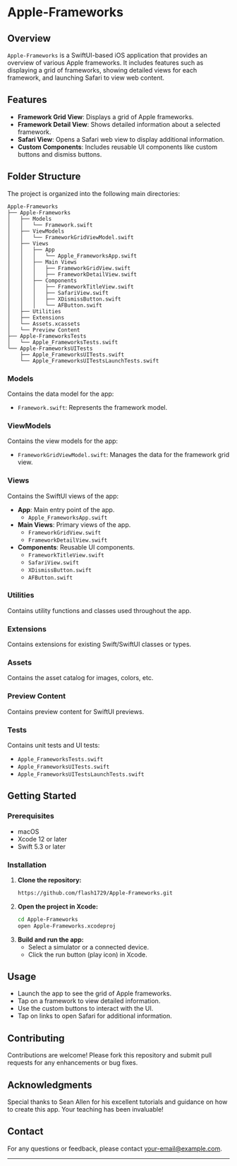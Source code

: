 
# Apple-Frameworks

## Overview
`Apple-Frameworks` is a SwiftUI-based iOS application that provides an overview of various Apple frameworks. It includes features such as displaying a grid of frameworks, showing detailed views for each framework, and launching Safari to view web content.

## Features
- **Framework Grid View**: Displays a grid of Apple frameworks.
- **Framework Detail View**: Shows detailed information about a selected framework.
- **Safari View**: Opens a Safari web view to display additional information.
- **Custom Components**: Includes reusable UI components like custom buttons and dismiss buttons.

## Folder Structure
The project is organized into the following main directories:

```
Apple-Frameworks
├── Apple-Frameworks
│   ├── Models
│   │   └── Framework.swift
│   ├── ViewModels
│   │   └── FrameworkGridViewModel.swift
│   ├── Views
│   │   ├── App
│   │   │   └── Apple_FrameworksApp.swift
│   │   ├── Main Views
│   │   │   ├── FrameworkGridView.swift
│   │   │   ├── FrameworkDetailView.swift
│   │   ├── Components
│   │   │   ├── FrameworkTitleView.swift
│   │   │   ├── SafariView.swift
│   │   │   ├── XDismissButton.swift
│   │   │   └── AFButton.swift
│   ├── Utilities
│   ├── Extensions
│   └── Assets.xcassets
│   └── Preview Content
├── Apple-FrameworksTests
│   └── Apple_FrameworksTests.swift
└── Apple-FrameworksUITests
    ├── Apple_FrameworksUITests.swift
    └── Apple_FrameworksUITestsLaunchTests.swift
```

### Models
Contains the data model for the app:
- `Framework.swift`: Represents the framework model.

### ViewModels
Contains the view models for the app:
- `FrameworkGridViewModel.swift`: Manages the data for the framework grid view.

### Views
Contains the SwiftUI views of the app:
- **App**: Main entry point of the app.
  - `Apple_FrameworksApp.swift`
- **Main Views**: Primary views of the app.
  - `FrameworkGridView.swift`
  - `FrameworkDetailView.swift`
- **Components**: Reusable UI components.
  - `FrameworkTitleView.swift`
  - `SafariView.swift`
  - `XDismissButton.swift`
  - `AFButton.swift`

### Utilities
Contains utility functions and classes used throughout the app.

### Extensions
Contains extensions for existing Swift/SwiftUI classes or types.

### Assets
Contains the asset catalog for images, colors, etc.

### Preview Content
Contains preview content for SwiftUI previews.

### Tests
Contains unit tests and UI tests:
- `Apple_FrameworksTests.swift`
- `Apple_FrameworksUITests.swift`
- `Apple_FrameworksUITestsLaunchTests.swift`

## Getting Started

### Prerequisites
- macOS
- Xcode 12 or later
- Swift 5.3 or later

### Installation
1. **Clone the repository:**
    ```sh
    https://github.com/flash1729/Apple-Frameworks.git
    ```
2. **Open the project in Xcode:**
    ```sh
    cd Apple-Frameworks
    open Apple-Frameworks.xcodeproj
    ```
3. **Build and run the app:**
    - Select a simulator or a connected device.
    - Click the run button (play icon) in Xcode.

## Usage
- Launch the app to see the grid of Apple frameworks.
- Tap on a framework to view detailed information.
- Use the custom buttons to interact with the UI.
- Tap on links to open Safari for additional information.

## Contributing
Contributions are welcome! Please fork this repository and submit pull requests for any enhancements or bug fixes.

## Acknowledgments

Special thanks to Sean Allen for his excellent tutorials and guidance on how to create this app. Your teaching has been invaluable!

## Contact
For any questions or feedback, please contact [your-email@example.com](mailto:sherlockedaditya@gmail.com).

---

